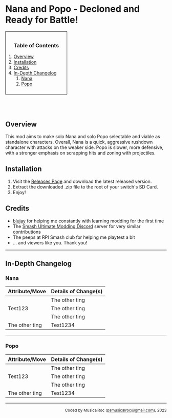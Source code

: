 <style>
    .toc-div {
        padding: 10px 25px;

        margin-bottom: 50px;
    }

    .toc-list {
        padding-left: 0px;
    }
</style>

# Nana and Popo - Decloned and Ready for Battle!

<div class="toc-div" style="display:inline-block;border:1px solid;">
<h3 style="text-align: center;"><b>Table of Contents</b></h3>
<ol class="toc-list">
    <li>
        <a href="#overview">
            <span class="title">Overview</span>
        </a>
    </li>
    <li>
        <a href="#installation">
            <span class="title">Installation</span>
        </a>
    </li>
    <li>
        <a href="#credits">
            <span class="title">Credits</span>
        </a>
    </li>
    <li>
        <a href="#in-depth-changelog">
            <span class="title">In-Depth Changelog</span>
        </a>
        <ol>
        <li>
            <a href="#nana">
                <span class="title">Nana</span>
            </a>
        </li>
        <li>
            <a href="#popo">
                <span class="title">Popo</span>
            </a>
        </li>
        </ol>
    </li>
  </li>
</ol>
</div>


## Overview

This mod aims to make solo Nana and solo Popo selectable and viable as standalone characters.
Overall, Nana is a quick, aggressive rushdown character with attacks on the weaker side. Popo is
slower, more defensive, with a stronger emphasis on scrapping hits and zoning with projectiles.

## Installation

1. Visit the [Releases Page](https://github.com/PSMusicalRoc/nana_popo_decloned/releases) and download the latest released version.
2. Extract the downloaded .zip file to the root of your switch's SD Card.
3. Enjoy!

## Credits
- [blujay](https://github.com/blu-dev) for helping me constantly with learning modding for the first time
- The [Smash Ultimate Modding Discord](https://discord.gg/ASJyTrZ) server for very similar contributions
- The peeps at RPI Smash club for helping me playtest a bit
- ... and viewers like you. Thank you!

---

## In-Depth Changelog

### **Nana**

<table>
<thead>
    <tr>
        <th>Attribute/Move</th>
        <th>Details of Change(s)</th>
    </tr>
</thead>
<tbody>
    <tr>
        <td rowspan=3>Test123</td>
        <td>The other ting</td>
    </tr>
    <tr>
        <td>The other ting</td>
    </tr>
    <tr>
        <td>The other ting</td>
    </tr>
    <tr>
        <td>The other ting</td>
        <td>Test1234</td>
    </tr>
</tbody>
</table>

---


### **Popo**

<table>
<thead>
    <tr>
        <th>Attribute/Move</th>
        <th>Details of Change(s)</th>
    </tr>
</thead>
<tbody>
    <tr>
        <td rowspan=3>Test123</td>
        <td>The other ting</td>
    </tr>
    <tr>
        <td>The other ting</td>
    </tr>
    <tr>
        <td>The other ting</td>
    </tr>
    <tr>
        <td>The other ting</td>
        <td>Test1234</td>
    </tr>
</tbody>
</table>

---

<p style="font-size: 12px;text-align:right">Coded by MusicalRoc (<a href="mailto:psmusicalroc@gmail.com">psmusicalroc@gmail.com</a>), 2023</p>